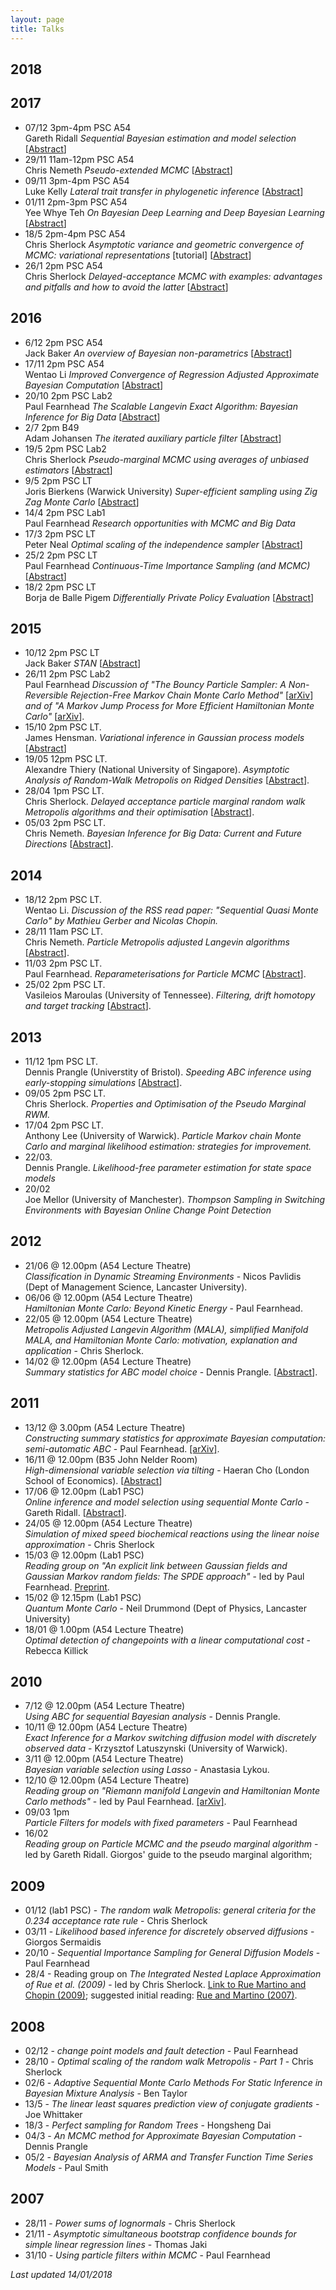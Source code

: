 ```yaml
---
layout: page
title: Talks
---
```


<p>
</p>
<h2>2018</h2>

<p>
</p>
<h2>2017</h2>


<ul>
<li>
07/12 3pm-4pm PSC A54 <br> Gareth Ridall <em> Sequential Bayesian estimation and model selection </em> [<a href="../Abstracts2017/Ridall_2017_12_abstract">Abstract</a>]
</li>

<li>
29/11 11am-12pm PSC A54 <br> Chris Nemeth <em>  Pseudo-extended MCMC </em> [<a href="../Abstracts2017/Nemeth_2017_11_abstract.html">Abstract</a>]
</li>

<li>
09/11 3pm-4pm PSC A54 <br> Luke Kelly <em> Lateral trait transfer in phylogenetic inference </em> [<a href="../Abstracts2017/Kelly_2017_11_abstract.html">Abstract</a>]
</li>

<li>
01/11 2pm-3pm PSC A54 <br> Yee Whye Teh <em>  On Bayesian Deep Learning and Deep Bayesian Learning </em> [<a href="../Abstracts2017/Teh_2017_11_abstract.html">Abstract</a>]
</li>

<li>
18/5 2pm-4pm PSC A54 <br> Chris Sherlock <em> Asymptotic variance and geometric convergence of MCMC: variational representations </em> [tutorial] [<a href="../Abstracts2017/Sherlock_2017_05_abstract.html">Abstract</a>]
</li>

<li>
26/1 2pm PSC A54 <br> Chris Sherlock <em>Delayed-acceptance MCMC with examples: advantages and pitfalls and how to avoid the latter</em>  [<a href="../Abstracts2017/Sherlock_2017_01_abstract.html">Abstract</a>]
</li>
</ul>

<p>
</p><h2>2016</h2>

<ul>
<li>
6/12 2pm PSC A54 <br> Jack Baker <em>An overview of Bayesian non-parametrics</em>  [<a href="../Abstracts2016/Baker_2016_12_abstract.html">Abstract</a>]
</li><li>
17/11 2pm PSC A54 <br> Wentao Li <em>Improved Convergence of Regression Adjusted Approximate Bayesian Computation</em>  [<a href="../Abstracts2016/Li_2016_11_abstract.html">Abstract</a>]
</li><li>
20/10 2pm PSC Lab2 <br> Paul Fearnhead <em>The Scalable Langevin Exact Algorithm: Bayesian Inference for Big Data</em>  [<a href="../Abstracts2016/Fearnhead_2016_10_abstract.html">Abstract</a>]
</li><li>
2/7 2pm B49 <br> Adam Johansen <em>The iterated auxiliary particle filter</em>  [<a href="../Abstracts2016/Johansen_2016_07_abstract.html">Abstract</a>]
</li><li>
19/5 2pm PSC Lab2 <br> Chris Sherlock <em>Pseudo-marginal MCMC using averages of unbiased estimators</em> [<a href="../Abstracts2016/Sherlock_2016_05_abstract.html">Abstract</a>]
</li><li>
9/5 2pm PSC LT <br> Joris Bierkens (Warwick University) <em>Super-efficient sampling using Zig Zag Monte Carlo</em> [<a href="../Abstracts2016/Bierkens_2016_05_abstract.html">Abstract</a>]
</li><li>
14/4 2pm PSC Lab1 <br> Paul Fearnhead <em>Research opportunities with MCMC and Big Data</em>
</li><li>
17/3 2pm PSC LT <br> Peter Neal <em>Optimal scaling of the independence sampler</em> [<a href="../Abstracts2016/Neal_2016_03_abstract.html">Abstract</a>]
</li><li>
25/2 2pm PSC LT <br> Paul Fearnhead <em>Continuous-Time Importance Sampling (and MCMC)</em> [<a href="../Abstracts2016/Fearnhead_2016_02_abstract.html">Abstract</a>]
</li><li>
18/2 2pm PSC LT <br> Borja de Balle Pigem <em>Differentially Private Policy Evaluation</em> [<a href="../Abstracts2016/Balle_2016_02_abstract.html">Abstract</a>]

</li></ul>

<h2>2015</h2>

<ul>
<li>
10/12 2pm PSC LT <br> Jack Baker <em>STAN</em> [<a href="../Abstracts2015/Baker_2015_12_10_abstract.html">Abstract</a>]
</li><li> 26/11 2pm PSC Lab2 <br> Paul Fearnhead <em> Discussion of "The Bouncy Particle Sampler: A Non-Reversible Rejection-Free Markov Chain Monte Carlo Method"</em> [<a href="http://arxiv.org/abs/1510.02451">arXiv</a>] <em>and of "A Markov Jump Process for More Efficient Hamiltonian Monte Carlo"</em> [<a href="http://arxiv.org/pdf/1509.03808.pdf">arXiv</a>].

</li><li> 15/10 2pm PSC LT. <br> James Hensman. <em> Variational inference in Gaussian process models</em> [<a href="../Abstracts2015/Hensman_2015_10_15_abstract.html">Abstract</a>]
</li><li> 19/05 12pm PSC LT. <br> Alexandre Thiery (National University of Singapore). <em> Asymptotic Analysis of Random-Walk Metropolis on Ridged Densities </em> [<a href="../Abstracts2015/Thiery_2015_05_19_abstract.html">Abstract</a>].

</li><li> 28/04 1pm PSC LT. <br> Chris Sherlock. <em> Delayed acceptance particle marginal random walk Metropolis algorithms
and their optimisation </em> [<a href="../Abstracts2015/Sherlock_2015_04_28_abstract.html">Abstract</a>].

</li><li> 05/03 2pm PSC LT. <br> Chris Nemeth. <em>Bayesian Inference for Big Data: Current and Future Directions</em> [<a href="../Abstracts2015/Nemeth_03_05_abstract.html">Abstract</a>].

</li></ul>

<h2>2014</h2>

<ul>

<li> 18/12 2pm PSC LT. <br> Wentao Li. <em>Discussion of the RSS read paper: "Sequential Quasi Monte Carlo" by Mathieu Gerber and Nicolas Chopin.</em>

</li><li> 28/11 11am PSC LT. <br> Chris Nemeth. <em>Particle Metropolis adjusted Langevin algorithms</em> [<a href="../Abstracts2014/Nemeth_2014_11_28_abstract.html">Abstract</a>].

</li><li> 11/03 2pm PSC LT. <br> Paul Fearnhead.
<em>Reparameterisations for Particle MCMC</em> [<a href="../Abstracts2014/Fearnhead_2014_03_11_abstract.html">Abstract</a>].

</li><li> 25/02 2pm PSC LT. <br> Vasileios Maroulas (University of Tennessee). <em>Filtering, drift homotopy and target tracking</em> [<a href="../Abstracts2014/Maroulas_abstract.html">Abstract</a>].
</li></ul>

<p>

</p><h2>2013</h2>

<ul>
<li> 11/12 1pm PSC LT. <br> Dennis Prangle (Universtity of Bristol). <em>Speeding ABC inference using early-stopping simulations</em> [<a href="../dennis_abstract2.html">Abstract</a>].
  </li><li>09/05  2pm PSC LT.<br>  Chris Sherlock.  <em>Properties and Optimisation of the Pseudo Marginal RWM. </em>
  </li><li>17/04  2pm PSC LT. <br> Anthony Lee (University of Warwick). <em>Particle Markov chain Monte Carlo and marginal likelihood estimation: strategies for improvement.</em>
  </li><li>22/03.<br>  Dennis Prangle.  <em>Likelihood-free parameter estimation for state space models</em>    
  </li><li>20/02<br>  Joe Mellor (University of Manchester).  <em>Thompson Sampling in Switching Environments with Bayesian Online Change Point Detection</em>
</li></ul>

<p>

</p><p>

</p><h2>2012</h2>
<ul>

<li>
21/06 @ 12.00pm (A54 Lecture Theatre)
<br>
<em>Classification in Dynamic Streaming Environments</em> - Nicos Pavlidis (Dept of Management Science, Lancaster University).

</li><li>
06/06 @ 12.00pm (A54 Lecture Theatre)
<br>
<em>Hamiltonian Monte Carlo: Beyond Kinetic Energy</em> - Paul Fearnhead.

</li><li>
22/05 @ 12.00pm (A54 Lecture Theatre)
<br>
<em>Metropolis Adjusted Langevin Algorithm (MALA), simplified Manifold MALA, and Hamiltonian Monte Carlo: motivation, explanation and application</em> - Chris Sherlock.

</li><li>
14/02 @ 12.00pm (A54 Lecture Theatre)
<br>
<em>Summary statistics for ABC model choice </em> - Dennis Prangle. [<a href="../dennis_abstract.html">Abstract</a>].

</li></ul>


<p>

</p><h2>2011</h2>
<ul>
<li>
13/12 @ 3.00pm (A54 Lecture Theatre)
<br>
<em>Constructing summary statistics for approximate Bayesian computation: semi-automatic ABC
</em> - Paul Fearnhead. <a href="http://arxiv.org/abs/1004.1112">[arXiv]</a>.
</li><li>
16/11 @ 12.00pm (B35 John Nelder Room)
<br>
<em>High-dimensional variable selection via tilting</em> - Haeran Cho (London School of Economics). [<a href="http://www.maths.lancs.ac.uk/~nunes/readinggroup/abstracts/ChoLancsabstract.pdf">Abstract</a>]

</li><li>
17/06 @ 12.00pm (Lab1 PSC)
<br>
<em>Online inference and model selection using sequential Monte Carlo</em> - Gareth Ridall. [<a href="../ridall_abstract.html">Abstract</a>].
</li><li>
24/05 @ 12.00pm (A54 Lecture Theatre)
<br>
<em>Simulation of mixed speed biochemical reactions using the linear noise 
approximation</em> - Chris Sherlock

</li><li>
15/03 @ 12.00pm (Lab1 PSC)
<br>
<em> Reading group on "An explicit link between Gaussian fields and
Gaussian Markov random fields:
The SPDE approach"</em> - led by Paul Fearnhead. <a href="http://www.math.ntnu.no/inla/r-inla.org/papers/spde-jrssb.pdf" target="_blank">Preprint</a>.
</li><li>
15/02 @ 12.15pm (Lab1 PSC)
<br>
<em> Quantum Monte Carlo</em> - Neil Drummond (Dept of Physics, Lancaster University)
</li><li>
18/01 @ 1.00pm (A54 Lecture Theatre)
<br>
<em> Optimal detection of changepoints with a linear computational cost</em> - Rebecca Killick
</li></ul>

<p>

</p><h2>2010</h2>
<ul>
<li>
7/12 @ 12.00pm (A54 Lecture Theatre)
<br>
<em>Using ABC for sequential Bayesian analysis</em> - Dennis Prangle.
</li><li>
10/11 @ 12.00pm (A54 Lecture Theatre)
<br>
<em>Exact Inference for a Markov switching diffusion
model with discretely observed data</em> - Krzysztof Latuszynski (University of Warwick).
</li><li>
3/11 @ 12.00pm (A54 Lecture Theatre)
<br>
<em>Bayesian variable selection using Lasso</em> - Anastasia Lykou.
</li><li>
12/10 @ 12.00pm (A54 Lecture Theatre)
<br>
<em>Reading group on "Riemann manifold Langevin and Hamiltonian Monte Carlo methods"</em> - led by Paul Fearnhead. <a href="http://arxiv.org/abs/0907.1100" target="_blank">[arXiv]</a>.
</li><li>
09/03 1pm <br><em>Particle
Filters for models with fixed parameters </em> - Paul Fearnhead
</li><li>
16/02 <br> <em>Reading group on Particle MCMC and the pseudo marginal algorithm</em> - led by Gareth Ridall. Giorgos' guide to the pseudo marginal algorithm;
</li></ul>

<p>

</p><h2>2009</h2>
<ul>
<li>
01/12 (lab1 PSC) - <em>The random walk Metropolis: general criteria for the 0.234 acceptance rate rule</em> - Chris Sherlock
</li><li>
03/11 - <em>Likelihood based inference for discretely observed diffusions</em> - Giorgos Sermaidis
</li><li>
20/10 - <em>Sequential Importance Sampling for General Diffusion Models</em> - Paul Fearnhead
</li><li>
28/4 - Reading group on <em>The Integrated Nested Laplace Approximation of Rue et al. (2009)</em> - led by Chris Sherlock. <a href="http://www3.interscience.wiley.com/journal/118490742/home?CRETRY=1&amp;SRETRY=0">Link to Rue Martino and Chopin (2009)</a>; suggested initial reading: <a href="RueMartino2007.pdf">Rue and Martino (2007)</a>. 
</li></ul>

<p>

</p><h2>2008</h2>

<ul>
<li>
02/12 - <em>change point models and fault detection</em> - Paul Fearnhead
</li><li>
28/10 - <em>Optimal scaling of the random walk Metropolis - Part 1</em> - Chris Sherlock
</li><li>
02/6 - <em>Adaptive Sequential Monte Carlo Methods For Static Inference in Bayesian Mixture Analysis</em> - Ben Taylor
</li><li>
13/5 - <em>The linear least squares prediction view of conjugate gradients</em> - Joe Whittaker
</li><li>
18/3 - <em>Perfect sampling for Random Trees</em> - Hongsheng Dai
</li><li>
04/3 - <em>An MCMC method for Approximate Bayesian Computation</em> - Dennis Prangle
</li><li>
05/2 - <em>Bayesian Analysis of ARMA and Transfer Function Time Series Models</em> - Paul Smith
</li></ul>

<p>


</p><h2>2007</h2>
<ul>
<li>
28/11 - <em>Power sums of lognormals</em> - Chris Sherlock
</li><li>
21/11 - <em>Asymptotic simultaneous bootstrap confidence bounds for simple linear regression lines</em> - Thomas Jaki
</li><li>
31/10 - <em>Using particle filters within MCMC</em> - Paul Fearnhead
</li></ul>

<p>

<em>Last updated 14/01/2018</em>


</p>
